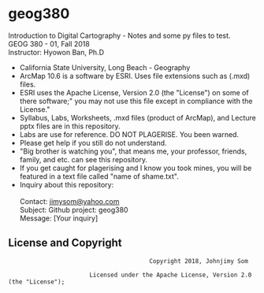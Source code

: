 # geog380
Introduction to Digital Cartography - Notes and some py files to test.<br/>
GEOG 380 - 01, Fall 2018 <br/>
Instructor: Hyowon Ban, Ph.D<br/>

- California State University, Long Beach - Geography
- ArcMap 10.6 is a software by ESRI. Uses file extensions such as (.mxd) files.
- ESRI uses the Apache License, Version 2.0 (the "License") on some of there software;" you may not use this file except in compliance with the License." 
- Syllabus, Labs, Worksheets, .mxd files (product of ArcMap), and Lecture pptx files are in this repository.
- Labs are use for reference. DO NOT PLAGERISE. You been warned.
- Please get help if you still do not understand.
- "Big brother is watching you", that means me, your professor, friends, family, and etc. can see this repository.
- If you get caught for plagerising and I know you took mines, you will be featured in a text file called "name of shame.txt".
- Inquiry about this repository:<br/><br/>
                                       Contact: jimysom@yahoo.com <br/>
                                       Subject: Github project: geog380 <br/>
                                       Message: [Your inquiry]<br/>

## License and Copyright
                        
                                            Copyright 2018, Johnjimy Som 
            
                           Licensed under the Apache License, Version 2.0 (the "License");
 
